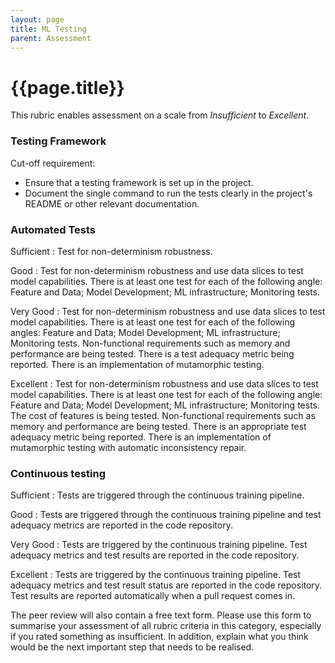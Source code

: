 ```yaml
---
layout: page
title: ML Testing
parent: Assessment
---
```


# {{page.title}}

This rubric enables assessment on a scale from *Insufficient* to *Excellent*.

### Testing Framework

Cut-off requirement:

- Ensure that a testing framework is set up in the project.
- Document the single command to run the tests clearly in the project's README or other relevant documentation.


### Automated Tests

Sufficient
: Test for non-determinism robustness.

Good
: Test for non-determinism robustness and use data slices to test model capabilities. There is at least one test for each of the following angle: Feature and Data; Model Development; ML infrastructure; Monitoring tests.

Very Good
: Test for non-determinism robustness and use data slices to test model capabilities. There is at least one test for each of the following angles: Feature and Data; Model Development; ML infrastructure; Monitoring tests. Non-functional requirements such as memory and performance are being tested. There is a test adequacy metric being reported. There is an implementation of mutamorphic testing.

Excellent
: Test for non-determinism robustness and use data slices to test model capabilities. There is at least one test for each of the following angle: Feature and Data; Model Development; ML infrastructure; Monitoring tests. The cost of features is being tested. Non-functional requirements such as memory and performance are being tested. There is an appropriate test adequacy metric being reported. There is an implementation of mutamorphic testing with automatic inconsistency repair.


### Continuous testing

Sufficient
: Tests are triggered through the continuous training pipeline.

Good
: Tests are triggered through the continuous training pipeline and test adequacy metrics are reported in the code repository.

Very Good
: Tests are triggered by the continuous training pipeline. Test adequacy metrics and test results are reported in the code repository.

Excellent
: Tests are triggered by the continuous training pipeline. Test adequacy metrics and test result status are reported in the code repository. Test results are reported automatically when a pull request comes in.


The peer review will also contain a free text form.
Please use this form to summarise your assessment of all rubric criteria in this category, especially if you rated something as insufficient.
In addition, explain what you think would be the next important step that needs to be realised.